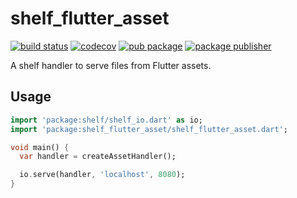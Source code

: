 # shelf_flutter_asset

[![build status](https://github.com/r8/shelf_flutter_asset/workflows/tests/badge.svg)](https://github.com/r8/shelf_flutter_asset/actions)
[![codecov](https://codecov.io/gh/r8/shelf_flutter_asset/branch/main/graph/badge.svg)](https://codecov.io/gh/r8/shelf_flutter_asset)
[![pub package](https://img.shields.io/pub/v/shelf_flutter_asset.svg)](https://pub.dev/packages/shelf_flutter_asset)
[![package publisher](https://img.shields.io/pub/publisher/shelf_flutter_asset.svg)](https://pub.dev/packages/shelf_flutter_asset/publisher)

A shelf handler to serve files from Flutter assets.

## Usage

```dart
import 'package:shelf/shelf_io.dart' as io;
import 'package:shelf_flutter_asset/shelf_flutter_asset.dart';

void main() {
  var handler = createAssetHandler();

  io.serve(handler, 'localhost', 8080);
}
```
